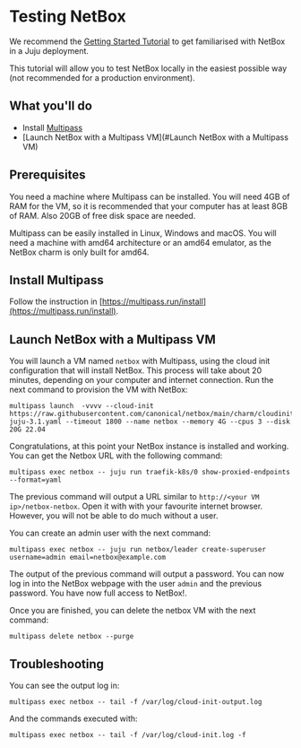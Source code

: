 # Testing NetBox

We recommend the [Getting Started Tutorial](./getting-started.md) to get familiarised with NetBox in a Juju deployment.

This tutorial will allow you to test NetBox locally in the easiest possible way (not recommended for a production environment).

## What you'll do

- Install [Multipass](https://multipass.run)
- [Launch NetBox with a Multipass VM](#Launch NetBox with a Multipass VM)

## Prerequisites

You need a machine where Multipass can be installed. You will need 4GB of RAM for the VM, so it is recommended that
your computer has at least 8GB of RAM. Also 20GB of free disk space are needed.

Multipass can be easily installed in Linux, Windows and macOS. You will need a machine with amd64 architecture or an amd64 emulator,
as the NetBox charm is only built for amd64.

## Install Multipass

Follow the instruction in [https://multipass.run/install](https://multipass.run/install).

## Launch NetBox with a Multipass VM

You will launch a VM named `netbox` with Multipass, using the cloud init configuration that will install NetBox. This
process will take about 20 minutes, depending on your computer and internet connection. Run the next command
to provision the VM with NetBox:
```
multipass launch  -vvvv --cloud-init https://raw.githubusercontent.com/canonical/netbox/main/charm/cloudinit-juju-3.1.yaml --timeout 1800 --name netbox --memory 4G --cpus 3 --disk 20G 22.04
```

Congratulations, at this point your NetBox instance is installed and working. You can get the Netbox URL
with the following command:
```
multipass exec netbox -- juju run traefik-k8s/0 show-proxied-endpoints --format=yaml
```

The previous command will output a URL similar to `http://<your VM ip>/netbox-netbox`. Open it with
with your favourite internet browser. However, you will not be able to do much without a user.

You can create an admin user with the next command:
```
multipass exec netbox -- juju run netbox/leader create-superuser username=admin email=netbox@example.com
```

The output of the previous command will output a password. You can now log in into the NetBox
webpage with the user `admin` and the previous password. You have now full access to NetBox!.

Once you are finished, you can delete the netbox VM with the next command:
```
multipass delete netbox --purge
```

## Troubleshooting

You can see the output log in:
```
multipass exec netbox -- tail -f /var/log/cloud-init-output.log
```

And the commands executed with:
```
multipass exec netbox -- tail -f /var/log/cloud-init.log -f
```
